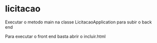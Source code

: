 # licitacao

Executar o metodo main na classe LicitacaoApplication para subir o back end

Para executar o front end basta abrir o incluir.html